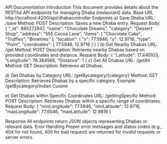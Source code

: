 API Documentation
Introduction
This document provides details about the RESTful API endpoints for managing Dhaba (restaurant) data.
Base URL
http://localhost:4200/api/dhabacontroller
Endpoints
a) Save Dhaba
URL: /save
Method: POST
Description: Saves a new Dhaba entry.
Request Body:
{
    "_id": 895272847,
    "name": "Chocolate Dreams",
    "category": "Dessert Shop",
    "address": "555 Cocoa Lane",
    "items": [
        "Chocolate Cake",
        "Truffles",
        "Brownies"
    ],
    "location": {
        "x": 77.5946,
        "y": 12.9716,
        "type": "Point",
        "coordinates": [
            77.5946,
            12.9716
        ]
    }
}
b) Get Nearby Dhabas
URL: /get
Method: POST
Description: Retrieves nearby Dhabas based on provided coordinates and distance.
Request Body:
{
    "Latitude": 17.440103,
    "Longitude": 78.364566,
    "Distance": 1
}
c) Get All Dhabas
URL: /getAll
Method: GET
Description: Retrieves all Dhabas.

d) Get Dhabas by Category
URL: /getBycategory/{category}
Method: GET
Description: Retrieves Dhabas by a specific category.
Example: /getBycategory/Indian Cuisine

e) Get Dhabas within Specific Coordinates
URL: /gettingSpecific
Method: POST
Description: Retrieves Dhabas within a specific range of coordinates.
Request Body:
 {
    "minLongitude": 77.5946,
    "minLatitude": 12.9716,
    "maxLongitude": 77.6046,
    "maxLatitude": 12.9816
}

Response
All endpoints return JSON objects representing Dhabas or relevant data.
Error Handling
Proper error messages and status codes (e.g., 404 for not found, 400 for bad request) are returned for invalid requests or server errors.
